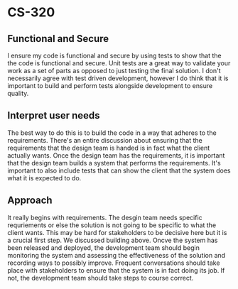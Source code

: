 # CS-320

## Functional and Secure
I ensure my code is functional and secure by using tests to show that the the code is functional and secure. Unit tests are a great way to validate your work as a set of parts as opposed to just testing the final solution. I don't necessarily agree with test driven development, however I do think that it is important to build and perform tests alongside development to ensure quality.

## Interpret user needs
The best way to do this is to build the code in a way that adheres to the requirements. There's an entire discussion about ensuring that the requirements that the design team is handed is in fact what the client actually wants. Once the design team has the requirements, it is important that the design team builds a system that performs the requirements. It's important to also include tests that can show the client that the system does what it is expected to do.

## Approach
It really begins with requirements. The desgin team needs specific requriements or else the solution is not going to be specific to what the client wants. This may be hard for stakeholders to be decisive here but it is a crucial first step. We discussed building above. Oncve the system has been released and deployed, the development team should begin monitoring the system and assessing the effectiveness of the solution and recording ways to possibly improve. Frequent conversations should take place with stakeholders to ensure that the system is in fact doing its job. If not, the development team should take steps to course correct.
